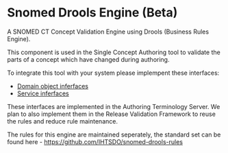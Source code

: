 # Snomed Drools Engine (Beta)
A SNOMED CT Concept Validation Engine using Drools (Business Rules Engine).

This component is used in the Single Concept Authoring tool to validate the parts of a concept which have changed during authoring.

To integrate this tool with your system please implempent these interfaces:
- [Domain object inferfaces](https://github.com/IHTSDO/snomed-drools/tree/master/src/main/java/org/ihtsdo/drools/domain)
- [Service inferfaces](https://github.com/IHTSDO/snomed-drools/tree/master/src/main/java/org/ihtsdo/drools/service)

These interfaces are implemented in the Authoring Terminology Server. We plan to also implement them in the Release Validation Framework to reuse the rules and reduce rule maintenance.

The rules for this engine are maintained seperately, the standard set can be found here - https://github.com/IHTSDO/snomed-drools-rules
